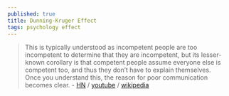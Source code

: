 ```yaml
---
published: true
title: Dunning-Kruger Effect
tags: psychology effect
---
```

> This is typically understood as incompetent people are too incompetent to determine that they are incompetent, but its lesser-known corollary is that competent people assume everyone else is competent too, and thus they don’t have to explain themselves.   
> Once you understand this, the reason for poor communication becomes clear. -  [HN](https://news.ycombinator.com/item?id=28778581) / [youtube](https://www.youtube.com/watch?v=YY0mRL1xmws) / [wikipedia](https://en.wikipedia.org/wiki/Dunning%E2%80%93Kruger_effect)
